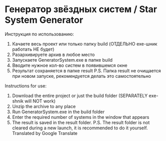 # Генератор звёздных систем / Star System Generator
Инструкция по использованию:
1. Качаете весь проект или только папку build (ОТДЕЛЬНО exe-шник работать НЕ будет)
2. Разархивируете архив в любое место
3. Запускаете GeneratorSystem.exe в папке build
4. Вводите нужное кол-во систем в появившемся окне
5. Результат сохраняется в папке result
P.S. Папка result не очищается при новом запуске, рекомендуется делать это самостоятельно

Instructions for use:
1. Download the entire project or just the build folder (SEPARATELY exe-shnik will NOT work)
2. Unzip the archive to any place
3. Run GeneratorSystem.exe in the build folder
4. Enter the required number of systems in the window that appears
5. The result is saved in the result folder.
P.S. The result folder is not cleared during a new launch, it is recommended to do it yourself.
Translated by Google Translate
